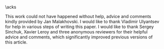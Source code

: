\acks

This work could not have happened without help, advice and comments kindly
provided by Jan Malakhovski. I would like to thank Vladimir
Ulyantsev for help in various steps of writing this
paper. I would like to thank Sergey Sinchuk, Xavier Leroy and three
anonymous reviewers for their
helpful advice and comments, which significantly improved previous versions
of this article.

